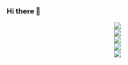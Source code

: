 ### Hi there 👋

<div align=center> 

<img src="https://img.shields.io/badge/c-A8B9CC?style=for-the-badge&logo=c&logoColor=white"><br>
<img src="https://img.shields.io/badge/c++-00599C?style=for-the-badge&logo=cplusplus&logoColor=white"><br>
<img src="https://img.shields.io/badge/Unuty-000000?style=for-the-badge&logo=unity&logoColor=white"><br>
<img src="https://img.shields.io/badge/Unreal engine-0E1128?style=for-the-badge&logo=unrealengine&logoColor=white"><br>
<img src="https://img.shields.io/badge/Linux-0E1128?style=for-the-badge&logo=linux&logoColor=white"><br>




</div> 
